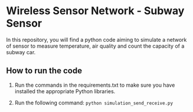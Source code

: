 # Wireless Sensor Network - Subway Sensor
  
In this repository, you will find a python code aiming to simulate a network of sensor to measure temperature, air quality and count the capacity of a subway car.

## How to run the code

1. Run the commands in the requirements.txt to make sure you have installed the appropriate Python libraries.

2. Run the following command: ``` python simulation_send_receive.py ```

